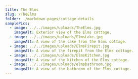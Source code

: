 ```yaml
---
title: The Elms
slug: /TheElms
folder: ./markdown-pages/cottage-details
samplePics:
  - image: ../../images/uploads/TheElms.jpg
    imageAlt: Exterior view of the Elms cottage.
  - image: ../../images/uploads/ElmsLake.jpg
    imageAlt: A view of the lake from the Elms cottage.
  - image: ../../images/uploads/ElmsFirepit.jpg
    imageAlt: A view of the firepit from the Elms cottage.
  - image: ../../images/uploads/ElmsKitchen.jpg
    imageAlt: A view of the kitchen of the Elms cottage.
  - image: ../../images/uploads/elmsbathroom.jpg
    imageAlt: A view of the bathroom of the Elms cottage.
---
```


